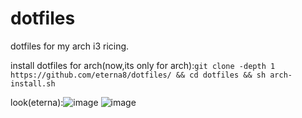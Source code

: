 # dotfiles
dotfiles for my arch i3 ricing.


install dotfiles for arch(now,its only for arch):```git clone -depth 1 https://github.com/eterna8/dotfiles/ && cd dotfiles && sh arch-install.sh```
                                                                                                                                                        

look(eterna):![image](https://github.com/eterna8/dotfiles/assets/139211439/4262dfd2-3de2-463a-8d25-ae618add9bc5)
![image](https://github.com/eterna8/dotfiles/assets/139211439/60c14953-1f4d-47a4-98e2-a1684d85b10d)


